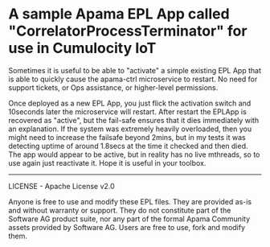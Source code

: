 # A sample Apama EPL App called "CorrelatorProcessTerminator" for use in Cumulocity IoT

Sometimes it is useful to be able to "activate" a simple existing EPL App that is able to quickly cause the apama-ctrl microservice to restart.  No need for support tickets, or Ops assistance, or higher-level permissions.

Once deployed as a new EPL App, you just flick the activation switch and 10seconds later the microservice will restart.  After restart the EPLApp is recovered as "active", but the fail-safe ensures that it dies immediately with an explanation.  If the system was extremely heavily overloaded, then you might need to increase the failsafe beyond 2mins, but in my tests it was detecting uptime of around 1.8secs at the time it checked and then died. The app would appear to be active, but in reality has no live mthreads, so to use again just reactivate it.
Hope it is useful in your toolbox.

----
LICENSE - Apache License v2.0

Anyone is free to use and modify these EPL files. They are provided as-is and without warranty or support. They do not constitute part of the Software AG product suite, nor any part of the formal Apama Community assets provided by Software AG. Users are free to use, fork and modify them.
